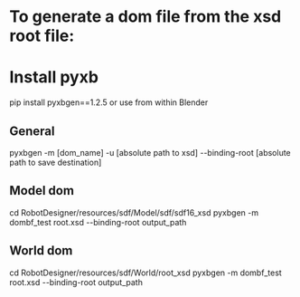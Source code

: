 
# To generate a dom file from the xsd root file:

# Install pyxb
pip install pyxbgen==1.2.5
or use from within Blender

## General
pyxbgen -m [dom_name] -u [absolute path to xsd] --binding-root [absolute path to save destination]

## Model dom
cd RobotDesigner/resources/sdf/Model/sdf/sdf16_xsd
pyxbgen -m dombf_test root.xsd  --binding-root output_path

## World dom
cd RobotDesigner/resources/sdf/World/root_xsd
pyxbgen -m dombf_test root.xsd --binding-root output_path


